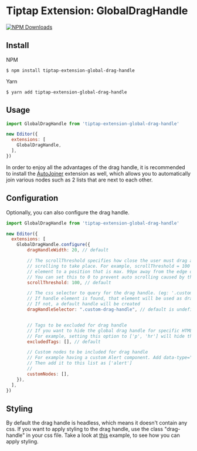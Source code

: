 # Tiptap Extension: GlobalDragHandle
<a href="https://www.npmjs.com/package/tiptap-extension-global-drag-handle"><img alt="NPM Downloads" src="https://img.shields.io/npm/dw/tiptap-extension-global-drag-handle"></a>


## Install

NPM
```
$ npm install tiptap-extension-global-drag-handle
```

Yarn
```
$ yarn add tiptap-extension-global-drag-handle
```

## Usage

```js
import GlobalDragHandle from 'tiptap-extension-global-drag-handle'

new Editor({
  extensions: [
    GlobalDragHandle,
  ],
})
```

In order to enjoy all the advantages of the drag handle, it is recommended to install the [AutoJoiner](https://github.com/NiclasDev63/tiptap-extension-auto-joiner) extension as well, which allows you to automatically join various nodes such as 2 lists that are next to each other.

## Configuration

Optionally, you can also configure the drag handle.

```js
import GlobalDragHandle from 'tiptap-extension-global-drag-handle'

new Editor({
  extensions: [
    GlobalDragHandle.configure({
        dragHandleWidth: 20, // default

        // The scrollThreshold specifies how close the user must drag an element to the edge of the lower/upper screen for automatic 
        // scrolling to take place. For example, scrollThreshold = 100 means that scrolling starts automatically when the user drags an 
        // element to a position that is max. 99px away from the edge of the screen
        // You can set this to 0 to prevent auto scrolling caused by this extension
        scrollThreshold: 100, // default

        // The css selector to query for the drag handle. (eg: '.custom-handle').
        // If handle element is found, that element will be used as drag handle. 
        // If not, a default handle will be created
        dragHandleSelector: ".custom-drag-handle", // default is undefined


        // Tags to be excluded for drag handle
        // If you want to hide the global drag handle for specific HTML tags, you can use this option.
        // For example, setting this option to ['p', 'hr'] will hide the global drag handle for <p> and <hr> tags.
        excludedTags: [], // default

        // Custom nodes to be included for drag handle
        // For example having a custom Alert component. Add data-type="alert" to the node component wrapper.
        // Then add it to this list as ['alert']
        //
        customNodes: [],
    }),
  ],
})
```

## Styling
By default the drag handle is headless, which means it doesn't contain any css. If you want to apply styling to the drag handle, use the class "drag-handle" in your css file.
Take a look at [this](https://github.com/steven-tey/novel/blob/main/apps/web/styles/prosemirror.css#L131) example, to see how you can apply styling.
